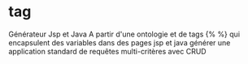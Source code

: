 # tag
Générateur Jsp et Java
A partir d'une ontologie et de tags {% %} qui encapsulent des variables 
dans des pages jsp et java générer une application standard de requêtes 
multi-critères avec CRUD
